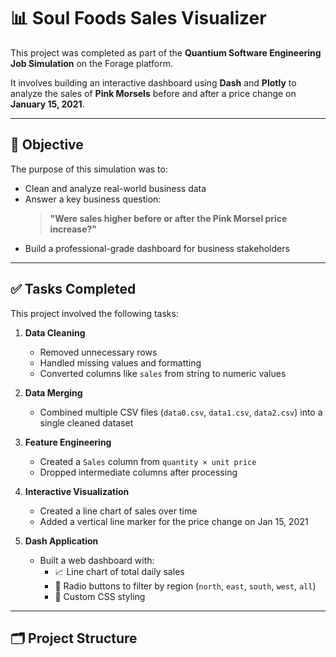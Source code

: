 # 📊 Soul Foods Sales Visualizer

This project was completed as part of the **Quantium Software Engineering Job Simulation** on the Forage platform.

It involves building an interactive dashboard using **Dash** and **Plotly** to analyze the sales of **Pink Morsels** before and after a price change on **January 15, 2021**.

---

## 🎯 Objective

The purpose of this simulation was to:
- Clean and analyze real-world business data
- Answer a key business question:  
  > **"Were sales higher before or after the Pink Morsel price increase?"**
- Build a professional-grade dashboard for business stakeholders

---

## ✅ Tasks Completed

This project involved the following tasks:

1. **Data Cleaning**
   - Removed unnecessary rows
   - Handled missing values and formatting
   - Converted columns like `sales` from string to numeric values

2. **Data Merging**
   - Combined multiple CSV files (`data0.csv`, `data1.csv`, `data2.csv`) into a single cleaned dataset

3. **Feature Engineering**
   - Created a `Sales` column from `quantity × unit price`
   - Dropped intermediate columns after processing

4. **Interactive Visualization**
   - Created a line chart of sales over time
   - Added a vertical line marker for the price change on Jan 15, 2021

5. **Dash Application**
   - Built a web dashboard with:
     - 📈 Line chart of total daily sales
     - 🔘 Radio buttons to filter by region (`north`, `east`, `south`, `west`, `all`)
     - 🎨 Custom CSS styling

---

## 🗂️ Project Structure

